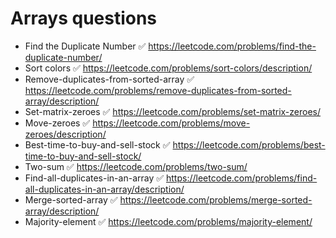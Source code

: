 # Arrays questions

* Find the Duplicate Number ✅ https://leetcode.com/problems/find-the-duplicate-number/  
* Sort colors ✅ https://leetcode.com/problems/sort-colors/description/
* Remove-duplicates-from-sorted-array ✅ https://leetcode.com/problems/remove-duplicates-from-sorted-array/description/ 
* Set-matrix-zeroes ✅ https://leetcode.com/problems/set-matrix-zeroes/ 
* Move-zeroes ✅ https://leetcode.com/problems/move-zeroes/description/
* Best-time-to-buy-and-sell-stock ✅ https://leetcode.com/problems/best-time-to-buy-and-sell-stock/
* Two-sum ✅ https://leetcode.com/problems/two-sum/
* Find-all-duplicates-in-an-array ✅ https://leetcode.com/problems/find-all-duplicates-in-an-array/description/
* Merge-sorted-array ✅ https://leetcode.com/problems/merge-sorted-array/description/
* Majority-element ✅ https://leetcode.com/problems/majority-element/
